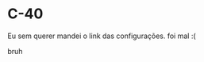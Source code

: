 # C-40
Eu sem querer mandei o link das configurações. foi mal :(


































bruh
